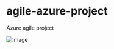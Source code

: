 # agile-azure-project
Azure agile project

![image](https://github.com/ElmerAvila09/agile-azure-project/assets/62662713/daffd179-de8b-4d5f-9039-d2d2a635a4fa)
